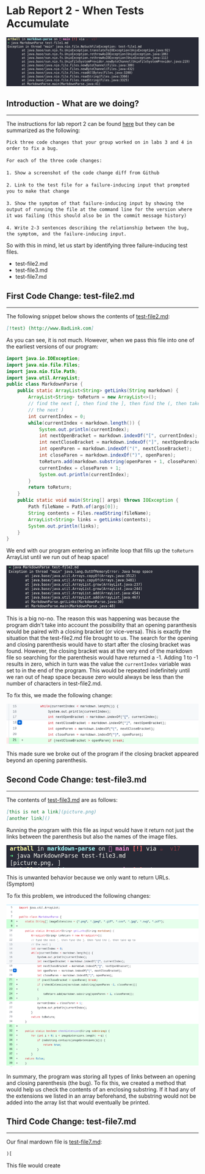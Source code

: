 # Lab Report 2 - When Tests Accumulate
![Example of a symptom](imgs/lab2/errorOne.png)
## Introduction - What are we doing?
---
The instructions for lab report 2 can be found [here](https://ucsd-cse15l-w22.github.io/week/week4/#week-4-lab-report)
but they can be summarized as the following: 

```
Pick three code changes that your group worked on in labs 3 and 4 in order to fix a bug.

For each of the three code changes:

1. Show a screenshot of the code change diff from Github

2. Link to the test file for a failure-inducing input that prompted you to make that change

3. Show the symptom of that failure-inducing input by showing the output of running the file at the command line for the version where it was failing (this should also be in the commit message history)

4. Write 2-3 sentences describing the relationship between the bug, the symptom, and the failure-inducing input.

```
So with this in mind, let us start by identifying three failure-inducing test files.

- test-file2.md
- test-file3.md
- test-file7.md

## First Code Change: test-file2.md
---
The following snippet below shows the contents of [test-file2.md](misc/test-file2.md):
```markdown  
[!test) (http://www.BadLink.com]
```
As you can see, it is not much. However, when we pass this file into one of the earliest versions of our program:

```java
import java.io.IOException;
import java.nio.file.Files;
import java.nio.file.Path;
import java.util.ArrayList;
public class MarkdownParse {
    public static ArrayList<String> getLinks(String markdown) {
        ArrayList<String> toReturn = new ArrayList<>();
        // find the next [, then find the ], then find the (, then take up to
        // the next )
        int currentIndex = 0;
        while(currentIndex < markdown.length()) {
            System.out.println(currentIndex);
            int nextOpenBracket = markdown.indexOf("[", currentIndex);
            int nextCloseBracket = markdown.indexOf("]", nextOpenBracket);
            int openParen = markdown.indexOf("(", nextCloseBracket);
            int closeParen = markdown.indexOf(")", openParen);
            toReturn.add(markdown.substring(openParen + 1, closeParen));
            currentIndex = closeParen + 1;
            System.out.println(currentIndex);
        }
        return toReturn;
    }
    public static void main(String[] args) throws IOException {
		Path fileName = Path.of(args[0]);
	    String contents = Files.readString(fileName);
        ArrayList<String> links = getLinks(contents);
        System.out.println(links);
    }
}
```
We end with our program entering an infinite loop that fills up the ```toReturn``` ArrayList until we run out of heap space!

![infiniteLoop1](imgs/lab2/loop1.png)

This is a big no-no. The reason this was happening was because the program didn't take into account the possibility that an opening paranthesis would be paired with a closing bracket (or vice-versa). This is exactly the situation that the test-file2.md file brought to us. The search for the opening and closing parenthesis would have to start after the closing bracket was found. However, the closing bracket was at the very end of the markdown file so searching for the parenthesis would have returned a -1. Adding 1 to -1 results in zero, which in turn was the value the ```currentIndex``` variable was set to in the end of the program. This would be repeated indefinitely until we ran out of heap space because zero would always be less than the number of characters in test-file2.md.

To fix this, we made the following change:

![diff one](imgs/lab2/diff1.png)

This made sure we broke out of the program if the closing bracket appeared beyond an opening parenthesis. 

## Second Code Change: test-file3.md
---

The contents of [test-file3.md](misc/test-file3.md) are as follows: 
```markdown  
[this is not a link](picture.png)
[another link]()
```
Running the program with this file as input would have it return not just the links between the parenthesis but also the names of the image files.

![errorTwo](imgs/lab2/errorTwo.png)

This is unwanted behavior because we only want to return URLs. (Symptom) 

To fix this problem, we introduced the following changes:

![diff2](imgs/lab2/diff2.png)

In summary, the program was storing all types of links between an opening and closing parenthesis (the bug). To fix this, we created a method that would help us check the contents of an enclosing substring. If it had any of the extensions we listed in an array beforehand, the substring would not be added into the array list that would eventually be printed.

## Third Code Change: test-file7.md
---
Our final mardown file is [test-file7.md](misc/test-file7.md):

```markdown
)[
```

This file would create